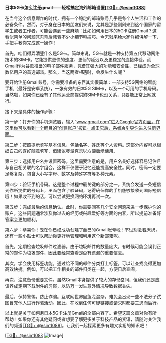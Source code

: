 **日本5G卡怎么注册gmail——轻松搞定海外邮箱设置[[TG💪+ @esim1088](https://t.me/s/esim1088)]**

在当今这个信息爆炸的时代，拥有一个稳定的邮箱账号几乎是每个人生活和工作的必备条件。然而，对于身在日本的朋友们来说，尤其是那些刚刚来到这个国家的留学生或者工作者，可能会遇到一些麻烦：比如如何用日本的5G卡注册Gmail？这看似简单的问题其实背后藏着不少小细节和技巧。今天就来给大家详细讲解一下，手把手教你完成这一操作！

首先，咱们得弄清楚什么是5G卡。简单来说，5G卡就是一种支持第五代移动网络技术的SIM卡。它能提供更快的速度、更低的延迟以及更稳定的连接体验。而Gmail作为谷歌推出的电子邮件服务，凭借其强大的功能和安全性，已经成为全球数亿用户的首选邮箱。那么，当这两者相遇时，会发生什么呢？

要开始注册Gmail账号，你需要准备的东西其实很简单：一部支持5G网络的智能手机（最好是安卓系统），一张有效的日本5G SIM卡，以及一个可用的手机号码。当然啦，如果你已经有了其他运营商提供的SIM卡也没关系，只要能正常上网就行。

接下来是具体的操作步骤：

第一步：打开你的手机浏览器，输入“www.gmail.com”进入Google官方页面。在这里你可以看到一个醒目的“创建账户”按钮。点击它后，系统会引导你进入注册界面。

第二步：按照提示填写基本信息，包括名字、姓氏等个人资料。这部分内容可以根据自己的喜好随意填写，但建议尽量真实以方便后续使用。

第三步：选择用户名并设置密码。这里需要注意的是，用户名最好选择容易记住且与自己相关联的名字组合，这样不仅便于记忆还能提高安全性。同时，密码一定要足够复杂，包含大小写字母、数字及特殊字符等多种元素。

第四步：验证手机号码。这是整个过程中最关键的部分之一。系统会发送一条短信到你所提供的号码上，里面包含了验证码。记得确保你的手机能够接收到国际短信哦！如果收不到的话，可以尝试更换网络环境再试一次。

第五步：完成最后的信息确认。此时，你需要回答几个安全问题来进一步保护你的账户。这些问题通常涉及你过去的经历或兴趣爱好等方面的内容，所以提前准备好答案会更加顺利。

第六步：恭喜你！现在你已经成功创建了自己的Gmail账号啦！不过别急着庆祝，还有一些小贴士可以帮助你更好地管理和利用这个新邮箱呢。

首先，定期检查垃圾邮件过滤器。由于垃圾邮件的数量庞大，有时候可能会误判正常的邮件为垃圾邮件，因此要经常查看是否有遗漏的重要信息。

其次，学会使用标签功能。通过给不同的邮件分类打上标签，可以让查找变得更加高效快捷。例如，可以把工作相关的邮件归类在一起，方便日后查阅。

再次，注意备份重要文件。虽然Gmail本身提供了较大的存储空间，但我们还是应该养成定期下载附件的习惯，以防万一发生意外情况导致数据丢失。

最后，保持警惕，防止诈骗。互联网世界里鱼龙混杂，难免会出现一些不法分子试图冒充他人进行诈骗活动。因此，在收到任何可疑链接或请求时都要三思而后行。

以上就是关于如何用日本5G卡注册Gmail的全部内容了。希望这篇文章对你有所帮助！如果你还有其他疑问或者想要了解更多关于科技产品的资讯，请随时关注我们的频道[[TG💪+ @esim1088](https://t.me/s/esim1088)]。让我们一起探索更多有趣又实用的知识吧！

[[TG💪+ @esim1088](https://t.me/s/esim1088) ![Image](https://i.postimg.cc/4NQfJmqS/Snipaste-2025-05-13-00-14-12.png)]